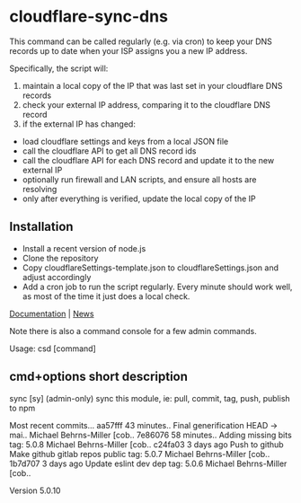 # cloudflare-sync-dns

This command can be called regularly (e.g. via cron) to keep your DNS records up to date when your ISP assigns you a new IP address.

Specifically, the script will:

1) maintain a local copy of the IP that was last set in your cloudflare DNS records
2) check your external IP address, comparing it to the cloudflare DNS record
3) if the external IP has changed:
* load cloudflare settings and keys from a local JSON file
* call the cloudflare API to get all DNS record ids
* call the cloudflare API for each DNS record and update it to the new external IP
* optionally run firewall and LAN scripts, and ensure all hosts are resolving 
* only after everything is verified, update the local copy of the IP

## Installation
* Install a recent version of node.js
* Clone the repository
* Copy cloudflareSettings-template.json to cloudflareSettings.json and adjust accordingly
* Add a cron job to run the script regularly.  Every minute should work well, as most of the time it just does a local check.

[Documentation](https://bitpost.com/wiki/Cloudflare-sync-dns) | [News](https://bitpost.com/news)

Note there is also a command console for a few admin commands.

Usage: csd [command]

  cmd+options           short description
  ---------------------------------------
  sync                  [sy]  (admin-only) sync this module, ie: pull, commit, tag, push, publish to npm



Most recent commits...
  aa57fff 43 minutes.. Final generification                                  HEAD -> mai.. Michael Behrns-Miller [cob..
  7e86076 58 minutes.. Adding missing bits                                      tag: 5.0.8 Michael Behrns-Miller [cob..
  c24fa03   3 days ago Push to github Make github gitlab repos public           tag: 5.0.7 Michael Behrns-Miller [cob..
  1b7d707   3 days ago Update eslint dev dep                                    tag: 5.0.6 Michael Behrns-Miller [cob..

Version 5.0.10
